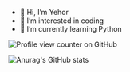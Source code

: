- 👋 Hi, I’m Yehor
- 👀 I’m interested in coding
- 🌱 I’m currently learning Python

![Profile view counter on GitHub](https://komarev.com/ghpvc/?username=YehorKovalov07)

![Anurag's GitHub stats](https://github-readme-stats.vercel.app/api?YehorKovalov07=anuraghazra&show_icons=true&theme=radical)

<!---
YehorKovalov07/YehorKovalov07 is a ✨ special ✨ repository because its `README.md` (this file) appears on your GitHub profile.
You can click the Preview link to take a look at your changes.
--->

